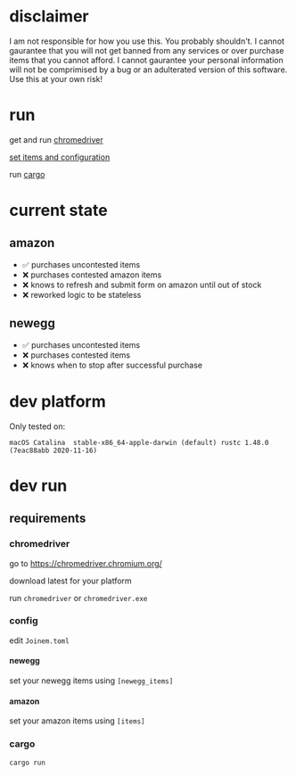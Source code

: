 # disclaimer

I am not responsible for how you use this. You probably shouldn't.
I cannot gaurantee that you will not get banned from any services or
over purchase items that you cannot afford. I cannot gaurantee your 
personal information will not be comprimised by a bug or an adulterated 
version of this software. Use this at your own risk!


# run

get and run [chromedriver](#chromedriver)

[set items and configuration](#config)

[//]: # (build binary and make instructions)
run [cargo](#cargo)

# current state

## amazon

- :white_check_mark: purchases uncontested items 
- :x: purchases contested amazon items 
- :x: knows to refresh and submit form on amazon until out of stock 
- :x: reworked logic to be stateless 

## newegg

- :white_check_mark: purchases uncontested items 
- :x: purchases contested items 
- :x: knows when to stop after successful purchase 

# dev platform

Only tested on:

`macOS Catalina 
stable-x86_64-apple-darwin (default)
rustc 1.48.0 (7eac88abb 2020-11-16)`

# dev run

## requirements

### chromedriver

go to https://chromedriver.chromium.org/

download latest for your platform

run `chromedriver` or `chromedriver.exe`

### config 

edit `Joinem.toml`

#### newegg

set your newegg items using `[newegg_items]`

#### amazon

set your amazon items using `[items]`

### cargo

`cargo run`

[//]: # (build binary and make instructions)
[//]: # (FUTURE: dev install when using cargo-watch)
[//]: # (cargo install systemfd cargo-watch)
[//]: # (FUTURE: dev run when using cargo-watch)
[//]: # (systemfd --no-pid -s http::3030 -- cargo watch -x 'run')
